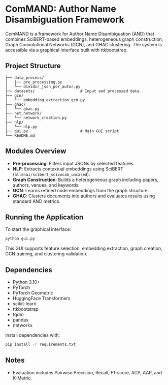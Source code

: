 # ComMAND: Author Name Disambiguation Framework

ComMAND is a framework for Author Name Disambiguation (AND) that combines SciBERT-based embeddings, heterogeneous graph construction, Graph Convolutional Networks (GCN), and GHAC clustering. The system is accessible via a graphical interface built with ttkbootstrap.

## Project Structure

```
├── data_process/
│   ├── pre_processing.py
│   └── dividir_json_por_autor.py
├── datasets/                    # Input and processed data
├── gcn/
│   └── embedding_extraction_gcn.py
├── ghac/
│   └── ghac.py
├── het_network/
│   └── network_creation.py
├── nlp/
│   └── nlp.py
├── gui.py                       # Main GUI script
└── README.md
```

## Modules Overview

- **Pre-processing**: Filters input JSONs by selected features.
- **NLP**: Extracts contextual embeddings using SciBERT (`allenai/scibert_scivocab_uncased`).
- **Graph Construction**: Builds a heterogeneous graph including papers, authors, venues, and keywords.
- **GCN**: Learns refined node embeddings from the graph structure.
- **GHAC**: Clusters documents into authors and evaluates results using standard AND metrics.

## Running the Application

To start the graphical interface:

```bash
python gui.py
```

This GUI supports feature selection, embedding extraction, graph creation, GCN training, and clustering validation.

## Dependencies

- Python 3.10+
- PyTorch
- PyTorch Geometric
- HuggingFace Transformers
- scikit-learn
- ttkbootstrap
- tqdm
- pandas
- networkx

Install dependencies with:

```bash
pip install -r requirements.txt
```

## Notes

- Evaluation includes Pairwise Precision, Recall, F1-score, ACP, AAP, and K-Metric.
